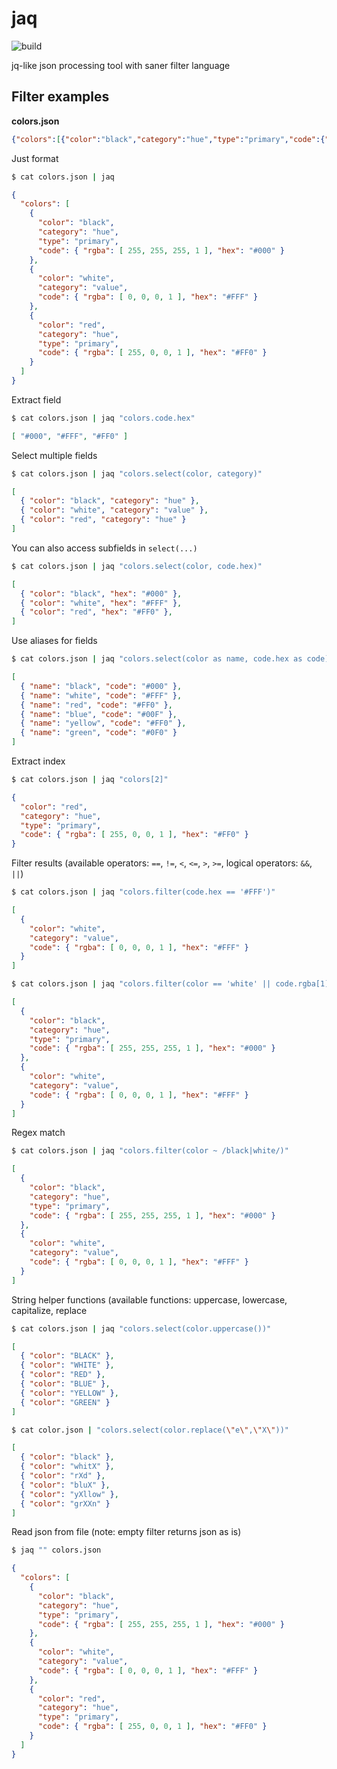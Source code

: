# jaq
![build](https://github.com/searabbitx/jaq/actions/workflows/build-test-release.yml/badge.svg?branch=main)

jq-like json processing tool with saner filter language

## Filter examples

**colors.json**
```json
{"colors":[{"color":"black","category":"hue","type":"primary","code":{"rgba":[255,255,255,1],"hex":"#000"}},{"color":"white","category":"value","code":{"rgba":[0,0,0,1],"hex":"#FFF"}},{"color":"red","category":"hue","type":"primary","code":{"rgba":[255,0,0,1],"hex":"#FF0"}}]}
```

Just format
```bash
$ cat colors.json | jaq
```
```json
{
  "colors": [
    {
      "color": "black",
      "category": "hue",
      "type": "primary",
      "code": { "rgba": [ 255, 255, 255, 1 ], "hex": "#000" }
    },
    {
      "color": "white",
      "category": "value",
      "code": { "rgba": [ 0, 0, 0, 1 ], "hex": "#FFF" }
    },
    {
      "color": "red",
      "category": "hue",
      "type": "primary",
      "code": { "rgba": [ 255, 0, 0, 1 ], "hex": "#FF0" }
    }
  ]
}
```

Extract field
```bash
$ cat colors.json | jaq "colors.code.hex"
```
```json
[ "#000", "#FFF", "#FF0" ]
```

Select multiple fields
```bash
$ cat colors.json | jaq "colors.select(color, category)"
```
```json
[
  { "color": "black", "category": "hue" },
  { "color": "white", "category": "value" },
  { "color": "red", "category": "hue" }
]
```

You can also access subfields in `select(...)`
```bash
$ cat colors.json | jaq "colors.select(color, code.hex)"
```
```json
[
  { "color": "black", "hex": "#000" },
  { "color": "white", "hex": "#FFF" },
  { "color": "red", "hex": "#FF0" },
]
```

Use aliases for fields
```bash
$ cat colors.json | jaq "colors.select(color as name, code.hex as code)"
```
```json
[
  { "name": "black", "code": "#000" },
  { "name": "white", "code": "#FFF" },
  { "name": "red", "code": "#FF0" },
  { "name": "blue", "code": "#00F" },
  { "name": "yellow", "code": "#FF0" },
  { "name": "green", "code": "#0F0" }
]
```

Extract index
```bash
$ cat colors.json | jaq "colors[2]"
```
```json
{
  "color": "red",
  "category": "hue",
  "type": "primary",
  "code": { "rgba": [ 255, 0, 0, 1 ], "hex": "#FF0" }
}
```

Filter results (available operators: `==`, `!=`, `<`, `<=`, `>`, `>=`, logical operators: `&&`, `||`)
```bash
$ cat colors.json | jaq "colors.filter(code.hex == '#FFF')"
```
```json
[
  {
    "color": "white",
    "category": "value",
    "code": { "rgba": [ 0, 0, 0, 1 ], "hex": "#FFF" }
  }
]
```

```bash
$ cat colors.json | jaq "colors.filter(color == 'white' || code.rgba[1] > 0)"
```
```json
[
  {
    "color": "black",
    "category": "hue",
    "type": "primary",
    "code": { "rgba": [ 255, 255, 255, 1 ], "hex": "#000" }
  },
  {
    "color": "white",
    "category": "value",
    "code": { "rgba": [ 0, 0, 0, 1 ], "hex": "#FFF" }
  }
]
```

Regex match
```bash
$ cat colors.json | jaq "colors.filter(color ~ /black|white/)"
```
```json
[
  {
    "color": "black",
    "category": "hue",
    "type": "primary",
    "code": { "rgba": [ 255, 255, 255, 1 ], "hex": "#000" }
  },
  {
    "color": "white",
    "category": "value",
    "code": { "rgba": [ 0, 0, 0, 1 ], "hex": "#FFF" }
  }
]
```

String helper functions (available functions: uppercase, lowercase, capitalize, replace
```bash
$ cat colors.json | jaq "colors.select(color.uppercase())"
```
```json
[
  { "color": "BLACK" },
  { "color": "WHITE" },
  { "color": "RED" },
  { "color": "BLUE" },
  { "color": "YELLOW" },
  { "color": "GREEN" }
]
```

```bash
$ cat color.json | "colors.select(color.replace(\"e\",\"X\"))"
```
```json
[
  { "color": "black" },
  { "color": "whitX" },
  { "color": "rXd" },
  { "color": "bluX" },
  { "color": "yXllow" },
  { "color": "grXXn" }
]
```

Read json from file (note: empty filter returns json as is)
```bash
$ jaq "" colors.json
```
```json
{
  "colors": [
    {
      "color": "black",
      "category": "hue",
      "type": "primary",
      "code": { "rgba": [ 255, 255, 255, 1 ], "hex": "#000" }
    },
    {
      "color": "white",
      "category": "value",
      "code": { "rgba": [ 0, 0, 0, 1 ], "hex": "#FFF" }
    },
    {
      "color": "red",
      "category": "hue",
      "type": "primary",
      "code": { "rgba": [ 255, 0, 0, 1 ], "hex": "#FF0" }
    }
  ]
}
```
